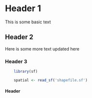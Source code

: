 # Header 1

This is some basic text

## Header 2

Here is some more text updated here

### Header 3
```r
    library(sf)

    spatial <- read_sf('shapefile.sf')
```

#### Header